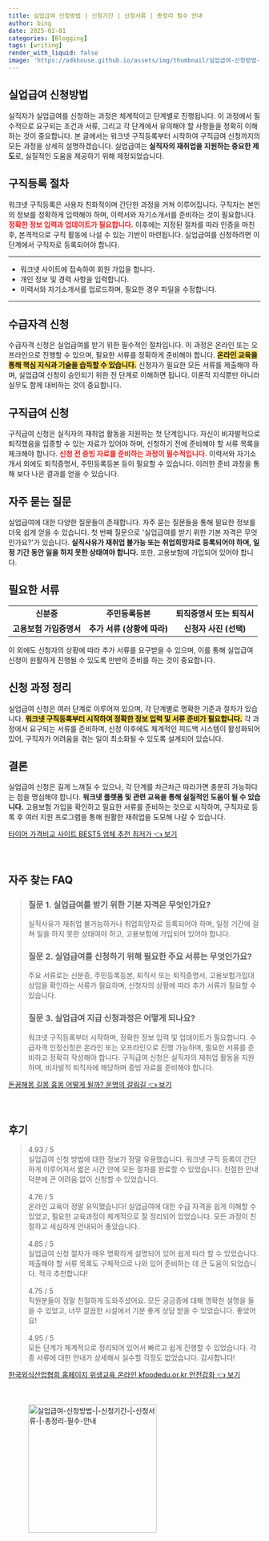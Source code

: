 ```yaml
---
title: 실업급여 신청방법 | 신청기간 | 신청서류 | 총정리 필수 안내
author: bing
date: 2025-02-01
categories: [Blogging]
tags: [writing]
render_with_liquid: false
image: 'https://adkhouse.github.io/assets/img/thumbnail/실업급여-신청방법-|-신청기간-|-신청서류-|-총정리-필수-안내.webp'
---
```



<h2 id='실업급여_신청방법'>실업급여 신청방법</h2>

<p>실직자가 실업급여를 신청하는 과정은 체계적이고 단계별로 진행됩니다. 이 과정에서 필수적으로 요구되는 조건과 서류, 그리고 각 단계에서 유의해야 할 사항들을 정확히 이해하는 것이 중요합니다. 본 글에서는 워크넷 구직등록부터 시작하여 구직급여 신청까지의 모든 과정을 상세히 설명하겠습니다. 실업급여는 <b>실직자의 재취업을 지원하는 중요한 제도</b>로, 실질적인 도움을 제공하기 위해 제정되었습니다.</p>

<h2 id='구직등록_절차'>구직등록 절차</h2>

<p>워크넷 구직등록은 사용자 친화적이며 간단한 과정을 거쳐 이루어집니다. 구직자는 본인의 정보를 정확하게 입력해야 하며, 이력서와 자기소개서를 준비하는 것이 필요합니다. <b><span style="color: #ee2323;">정확한 정보 입력과 업데이트가 필요합니다.</span></b> 이후에는 지정된 절차를 따라 인증을 마친 후, 본격적으로 구직 활동에 나설 수 있는 기반이 마련됩니다. 실업급여를 신청하려면 이 단계에서 구직자로 등록되어야 합니다.</p>

<hr />

<ul>
    <li>워크넷 사이트에 접속하여 회원 가입을 합니다.</li>
    <li>개인 정보 및 경력 사항을 입력합니다.</li>
    <li>이력서와 자기소개서를 업로드하며, 필요한 경우 파일을 수정합니다.</li>
</ul>

<hr />

<h2 id='수급자격신청'>수급자격 신청</h2>

<p>수급자격 신청은 실업급여를 받기 위한 필수적인 절차입니다. 이 과정은 온라인 또는 오프라인으로 진행할 수 있으며, 필요한 서류를 정확하게 준비해야 합니다. <b><span style="background-color: #ffe066;">온라인 교육을 통해 핵심 지식과 기술을 습득할 수 있습니다.</span></b> 신청자가 필요한 모든 서류를 제출해야 하며, 실업급여 신청이 승인되기 위한 전 단계로 이해하면 됩니다. 이론적 지식뿐만 아니라 실무도 함께 대비하는 것이 중요합니다.</p>

<h2 id='구직급여_신청'>구직급여 신청</h2>

<p>구직급여 신청은 실직자의 재취업 활동을 지원하는 첫 단계입니다. 자신이 비자발적으로 퇴직했음을 입증할 수 있는 자료가 있어야 하며, 신청하기 전에 준비해야 할 서류 목록을 체크해야 합니다. <b><span style="color: #ee2323;">신청 전 증빙 자료를 준비하는 과정이 필수적입니다.</span></b> 이력서와 자기소개서 외에도 퇴직증명서, 주민등록등본 등이 필요할 수 있습니다. 이러한 준비 과정을 통해 보다 나은 결과를 얻을 수 있습니다.</p>

<h2 id='자주_묻는_질문'>자주 묻는 질문</h2>

<p>실업급여에 대한 다양한 질문들이 존재합니다. 자주 묻는 질문들을 통해 필요한 정보를 더욱 쉽게 얻을 수 있습니다. 첫 번째 질문으로 '실업급여를 받기 위한 기본 자격은 무엇인가요?'가 있습니다. <b>실직사유가 재취업 불가능 또는 취업희망자로 등록되어야 하며, 일정 기간 동안 일을 하지 못한 상태여야 합니다.</b> 또한, 고용보험에 가입되어 있어야 합니다.</p>

<h2 id='필요한_서류'>필요한 서류</h2>

<table>
    <tr>
        <td style="text-align: center; height: 17px;"><b>신분증</b></td>
        <td style="text-align: center; height: 17px;"><b>주민등록등본</b></td>
        <td style="text-align: center; height: 17px;"><b>퇴직증명서 또는 퇴직서</b></td>
    </tr>
    <tr>
        <td style="text-align: center; height: 17px;"><b>고용보험 가입증명서</b></td>
        <td style="text-align: center; height: 17px;"><b>추가 서류 (상황에 따라)</b></td>
        <td style="text-align: center; height: 17px;"><b>신청자 사진 (선택)</b></td>
    </tr>
</table>

<p>이 외에도 신청자의 상황에 따라 추가 서류를 요구받을 수 있으며, 이를 통해 실업급여 신청이 원활하게 진행될 수 있도록 만반의 준비를 하는 것이 중요합니다.</p>

<h2 id='신청_과정_정리'>신청 과정 정리</h2>

<p>실업급여 신청은 여러 단계로 이루어져 있으며, 각 단계별로 명확한 기준과 절차가 있습니다. <b><span style="background-color: #ffe066;">워크넷 구직등록부터 시작하여 정확한 정보 입력 및 서류 준비가 필요합니다.</span></b> 각 과정에서 요구되는 서류를 준비하며, 신청 이후에도 체계적인 피드백 시스템이 활성화되어 있어, 구직자가 어려움을 겪는 일이 최소화될 수 있도록 설계되어 있습니다.</p>

<h2 id='결론'>결론</h2>

<p>실업급여 신청은 길게 느껴질 수 있으나, 각 단계를 차근차근 따라가면 충분히 가능하다는 점을 명심해야 합니다. <b>워크넷 플랫폼 및 관련 교육을 통해 실질적인 도움이 될 수 있습니다.</b> 고용보험 가입을 확인하고 필요한 서류를 준비하는 것으로 시작하여, 구직자로 등록 후 여러 지원 프로그램을 통해 원활한 재취업을 도모해 나갈 수 있습니다.</p>


<p><a class="click-button" title="타이어 가격비교 사이트 BEST5 업체 추천 최저가" href="https://adkhouse.github.io/posts/%ED%83%80%EC%9D%B4%EC%96%B4-%EA%B0%80%EA%B2%A9%EB%B9%84%EA%B5%90-%EC%82%AC%EC%9D%B4%ED%8A%B8-BEST5-%EC%97%85%EC%B2%B4-%EC%B6%94%EC%B2%9C-%EC%B5%9C%EC%A0%80%EA%B0%80/" rel="dofollow">타이어 가격비교 사이트 BEST5 업체 추천 최저가 👈 보기</a></p><br>
<h2 id='자주_찾는_FAQ'>자주 찾는 FAQ</h2>
<div itemscope="" itemtype="https://schema.org/FAQPage"> 
<blockquote> 
<div itemscope="" itemprop="mainEntity" itemtype="https://schema.org/Question"> 
<h3 itemprop="name">질문 1. 실업급여를 받기 위한 기본 자격은 무엇인가요?</h3> 
<div itemscope="" itemprop="acceptedAnswer" itemtype="https://schema.org/Answer"> 
<span itemprop="text"> 
<p>실직사유가 재취업 불가능하거나 취업희망자로 등록되어야 하며, 일정 기간에 걸쳐 일을 하지 못한 상태여야 하고, 고용보험에 가입되어 있어야 합니다.</p> 
</span> 
</div> 
</div> 

<div itemscope="" itemprop="mainEntity" itemtype="https://schema.org/Question"> 
<h3 itemprop="name">질문 2. 실업급여를 신청하기 위해 필요한 주요 서류는 무엇인가요?</h3> 
<div itemscope="" itemprop="acceptedAnswer" itemtype="https://schema.org/Answer"> 
<span itemprop="text"> 
<p>주요 서류로는 신분증, 주민등록등본, 퇴직서 또는 퇴직증명서, 고용보험가입대상임을 확인하는 서류가 필요하며, 신청자의 상황에 따라 추가 서류가 필요할 수 있습니다.</p> 
</span> 
</div> 
</div> 

<div itemscope="" itemprop="mainEntity" itemtype="https://schema.org/Question"> 
<h3 itemprop="name">질문 3. 실업급여 지급 신청과정은 어떻게 되나요?</h3> 
<div itemscope="" itemprop="acceptedAnswer" itemtype="https://schema.org/Answer"> 
<span itemprop="text"> 
<p>워크넷 구직등록부터 시작하며, 정확한 정보 입력 및 업데이트가 필요합니다. 수급자격 인정신청은 온라인 또는 오프라인으로 진행 가능하며, 필요한 서류를 준비하고 정확히 작성해야 합니다. 구직급여 신청은 실직자의 재취업 활동을 지원하며, 비자발적 퇴직자에 해당하며 증빙 자료를 준비해야 합니다.</p> 
</span> 
</div> 
</div> 

</blockquote> 
</div>
<p><a class="click-button" title="돈꿈해몽 길몽 흉몽 어떻게 될까? 운명의 갈림길" href="https://adkhouse.github.io/posts/%EB%8F%88%EA%BF%88%ED%95%B4%EB%AA%BD-%EA%B8%B8%EB%AA%BD-%ED%9D%89%EB%AA%BD-%EC%96%B4%EB%96%BB%EA%B2%8C-%EB%90%A0%EA%B9%8C-%EC%9A%B4%EB%AA%85%EC%9D%98-%EA%B0%88%EB%A6%BC%EA%B8%B8/" rel="dofollow">돈꿈해몽 길몽 흉몽 어떻게 될까? 운명의 갈림길 👈 보기</a></p><br>
<h2 id='후기'>후기</h2>
<div itemscope itemtype="https://schema.org/Product">
  <blockquote>
  <div itemprop="review" itemscope itemtype="https://schema.org/Review">
      <div itemprop="reviewRating" itemscope itemtype="https://schema.org/Rating"> <span itemprop="ratingValue">4.93</span> / <span itemprop="bestRating">5</span> </div>
      <span itemprop="reviewBody">실업급여 신청 방법에 대한 정보가 정말 유용했습니다. 워크넷 구직 등록이 간단하게 이루어져서 짧은 시간 안에 모든 절차를 완료할 수 있었습니다. 친절한 안내 덕분에 큰 어려움 없이 신청할 수 있었습니다.</span>
  </div>
  <br>
  <div itemprop="review" itemscope itemtype="https://schema.org/Review">
      <div itemprop="reviewRating" itemscope itemtype="https://schema.org/Rating"> <span itemprop="ratingValue">4.76</span> / <span itemprop="bestRating">5</span> </div>
      <span itemprop="reviewBody">온라인 교육이 정말 유익했습니다! 실업급여에 대한 수급 자격을 쉽게 이해할 수 있었고, 필요한 교육과정이 체계적으로 잘 정리되어 있었습니다. 모든 과정이 친절하고 세심하게 안내되어 좋았습니다.</span>
  </div>
  <br>
  <div itemprop="review" itemscope itemtype="https://schema.org/Review">
      <div itemprop="reviewRating" itemscope itemtype="https://schema.org/Rating"> <span itemprop="ratingValue">4.85</span> / <span itemprop="bestRating">5</span> </div>
      <span itemprop="reviewBody">실업급여 신청 절차가 매우 명확하게 설명되어 있어 쉽게 따라 할 수 있었습니다. 제출해야 할 서류 목록도 구체적으로 나와 있어 준비하는 데 큰 도움이 되었습니다. 적극 추천합니다!</span>
  </div>
  <br>
  <div itemprop="review" itemscope itemtype="https://schema.org/Review">
      <div itemprop="reviewRating" itemscope itemtype="https://schema.org/Rating"> <span itemprop="ratingValue">4.75</span> / <span itemprop="bestRating">5</span> </div>
      <span itemprop="reviewBody">직원분들이 정말 친절하게 도와주셨어요. 모든 궁금증에 대해 명확한 설명을 들을 수 있었고, 너무 깔끔한 시설에서 기분 좋게 상담 받을 수 있었습니다. 좋았어요!</span>
  </div>
  <br>
  <div itemprop="review" itemscope itemtype="https://schema.org/Review">
      <div itemprop="reviewRating" itemscope itemtype="https://schema.org/Rating"> <span itemprop="ratingValue">4.95</span> / <span itemprop="bestRating">5</span> </div>
      <span itemprop="reviewBody">모든 단계가 체계적으로 정리되어 있어서 빠르고 쉽게 진행할 수 있었습니다. 각종 서류에 대한 안내가 상세해서 실수할 걱정도 없었습니다. 감사합니다!</span>
  </div>
  </blockquote>
</div>
<p><a class="click-button" title="한국외식산업협회 홈페이지 위생교육 온라인 kfoodedu.or.kr 안전강화" href="https://adkhouse.github.io/posts/%ED%95%9C%EA%B5%AD%EC%99%B8%EC%8B%9D%EC%82%B0%EC%97%85%ED%98%91%ED%9A%8C-%ED%99%88%ED%8E%98%EC%9D%B4%EC%A7%80-%EC%9C%84%EC%83%9D%EA%B5%90%EC%9C%A1-%EC%98%A8%EB%9D%BC%EC%9D%B8-kfoodedu.or.kr-%EC%95%88%EC%A0%84%EA%B0%95%ED%99%94/" rel="dofollow">한국외식산업협회 홈페이지 위생교육 온라인 kfoodedu.or.kr 안전강화 👈 보기</a></p><br>
<figure class="image"><img src="https://adkhouse.github.io/assets/img/thumbnail/실업급여-신청방법-|-신청기간-|-신청서류-|-총정리-필수-안내.webp" alt="실업급여-신청방법-|-신청기간-|-신청서류-|-총정리-필수-안내" width="256" height="256"></figure>